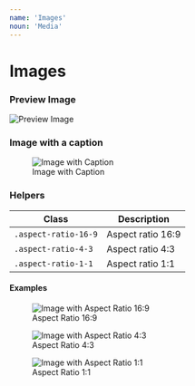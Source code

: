 ```yaml
---
name: 'Images'
noun: 'Media'
---
```


# Images

### Preview Image

<img src="/night.jpg" alt="Preview Image" class="icon" />

### Image with a caption
<figure>
    <img src="/mountains.jpg" alt="Image with Caption" />
    <figcaption>Image with Caption</figcaption>
</figure>


### Helpers

| Class | Description |
| --- | --- |
| `.aspect-ratio-16-9` | Aspect ratio 16:9 |
| `.aspect-ratio-4-3` | Aspect ratio 4:3 |
| `.aspect-ratio-1-1` | Aspect ratio 1:1 |

#### Examples

<div class="flex flex-row flex-no-wrap align-center">
  <figure>
    <img src="/mountains.jpg" alt="Image with Aspect Ratio 16:9" class="aspect-ratio-16-9 shrink" />
    <figcaption>Aspect Ratio 16:9</figcaption>
  </figure>
  <figure>
    <img src="/mountains.jpg" alt="Image with Aspect Ratio 4:3" class="aspect-ratio-4-3 shrink" />
    <figcaption>Aspect Ratio 4:3</figcaption>
  </figure>
  <figure>
    <img src="/mountains.jpg" alt="Image with Aspect Ratio 1:1" class="aspect-ratio-1-1 shrink" />
    <figcaption>Aspect Ratio 1:1</figcaption>
  </figure>
</div>
